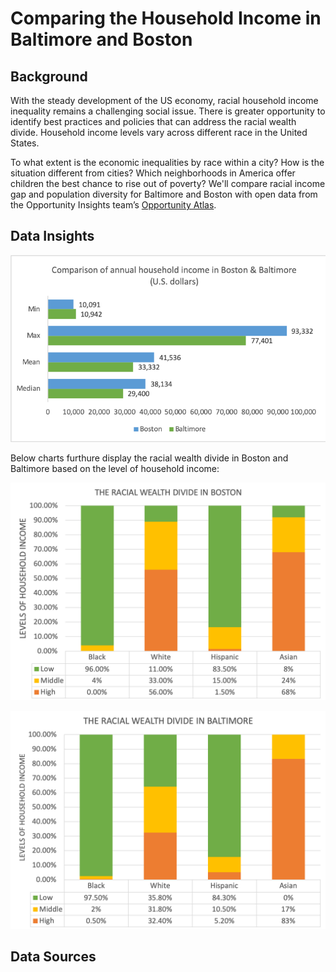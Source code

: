 # Comparing the Household Income in Baltimore and Boston
## Background
With the steady development of the US economy, racial household income inequality remains a challenging social issue. There is greater opportunity to identify best practices and policies that can address the racial wealth divide. Household income levels vary across different race in the United States.  

To what extent is the economic inequalities by race within a city? How is the situation different from cities? Which neighborhoods in America offer children the best chance to rise out of poverty? We'll compare racial income gap and population diversity for Baltimore and Boston with open data from the Opportunity Insights team’s [Opportunity Atlas](https://www.opportunityatlas.org).

## Data Insights  
![Here is the overall comparison of economic situations in Boston and Baltimore based on basic statistics of household income:](https://github.com/YilunCai627/comparing-baltimore-boston-household-income/blob/master/Data%20Visulization_Charts/Income_CitiesComparison.png)


Below charts furthure display the racial wealth divide in Boston and Baltimore based on the level of household income:  

![Boston](https://github.com/YilunCai627/comparing-baltimore-boston-household-income/blob/master/Data%20Visulization_Charts/Racial%20Wealth%20Divide_BOS.png)  

![Baltimore](https://github.com/YilunCai627/comparing-baltimore-boston-household-income/blob/master/Data%20Visulization_Charts/Racial%20Wealth%20Divide_BAL.png)



## Data Sources  

